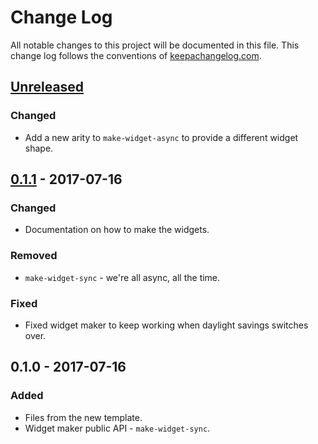 # Change Log
All notable changes to this project will be documented in this file. This change log follows the conventions of [keepachangelog.com](http://keepachangelog.com/).

## [Unreleased]
### Changed
- Add a new arity to `make-widget-async` to provide a different widget shape.

## [0.1.1] - 2017-07-16
### Changed
- Documentation on how to make the widgets.

### Removed
- `make-widget-sync` - we're all async, all the time.

### Fixed
- Fixed widget maker to keep working when daylight savings switches over.

## 0.1.0 - 2017-07-16
### Added
- Files from the new template.
- Widget maker public API - `make-widget-sync`.

[Unreleased]: https://github.com/your-name/sicp/compare/0.1.1...HEAD
[0.1.1]: https://github.com/your-name/sicp/compare/0.1.0...0.1.1
